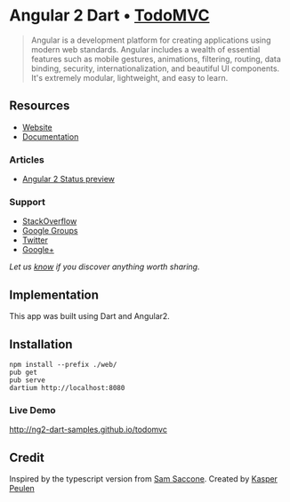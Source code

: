 # Angular 2 Dart • [TodoMVC](http://todomvc.com)

> Angular is a development platform for creating applications using modern web standards. Angular includes a wealth of essential features such as mobile gestures, animations, filtering, routing, data binding, security, internationalization, and beautiful UI components. It's extremely modular, lightweight, and easy to learn.

## Resources

- [Website](https://angular.io/)
- [Documentation](https://angular.io/docs/js/latest/)

### Articles

- [Angular 2 Status preview](http://ng-learn.org/2014/03/AngularJS-2-Status-Preview/)

### Support

- [StackOverflow](http://stackoverflow.com/questions/tagged/angular2)
- [Google Groups](https://groups.google.com/forum/#!forum/angular)
- [Twitter](http://twitter.com/angularjs)
- [Google+](https://plus.sandbox.google.com/+AngularJS/posts)

*Let us [know](https://github.com/tastejs/todomvc/issues) if you discover anything worth sharing.*

## Implementation

This app was built using Dart and Angular2. 

## Installation

```
npm install --prefix ./web/
pub get
pub serve
dartium http://localhost:8080
```

### Live Demo

http://ng2-dart-samples.github.io/todomvc

## Credit

Inspired by the typescript version from [Sam Saccone](http://github.com/samccone).
Created by [Kasper Peulen](http://github.com/kasperpeulen)
